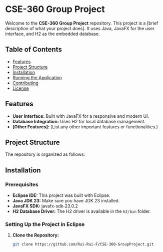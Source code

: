 # CSE-360 Group Project

Welcome to the **CSE-360 Group Project** repository. This project is a [brief description of what your project does]. It uses Java, JavaFX for the user interface, and H2 as the embedded database.

## Table of Contents

- [Features](#features)
- [Project Structure](#project-structure)
- [Installation](#installation)
- [Running the Application](#running-the-application)
- [Contributing](#contributing)
- [License](#license)

## Features

- **User Interface:** Built with JavaFX for a responsive and modern UI.
- **Database Integration:** Uses H2 for local database management.
- **[Other Features]:** (List any other important features or functionalities.)

## Project Structure

The repository is organized as follows:

## Installation

### Prerequisites

- **Eclipse IDE:** This project was built with Eclipse.
- **Java JDK 23:** Make sure you have JDK 23 installed.
- **JavaFX SDK:** javafx-sdk-23.0.2
- **H2 Database Driver:** The H2 driver is available in the `h2/bin` folder.

### Setting Up the Project in Eclipse

1. **Clone the Repository:**

   ```bash
   git clone https://github.com/Rui-Rui-F/CSE-360-GroupProject.git

